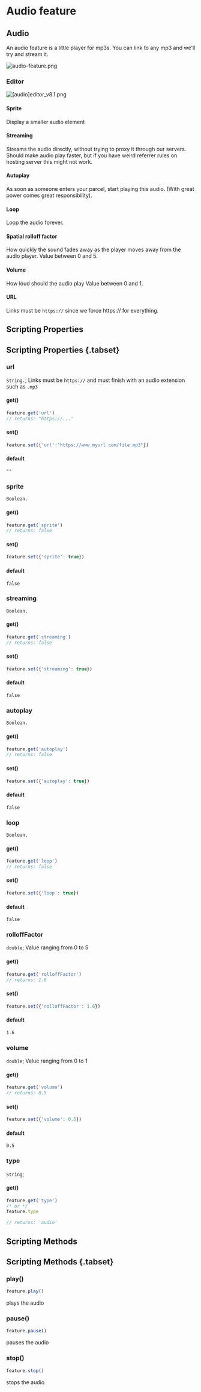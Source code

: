 # Audio feature

## Audio

An audio feature is a little player for mp3s. You can link to any mp3 and we'll try and stream it. 

![audio-feature.png](/audio-feature.png)

### Editor

![[audio]editor_v8.1.png](/features/[audio]editor_v8.1.png)

#### Sprite

Display a smaller audio element

#### Streaming

Streams the audio directly, without trying to proxy it through our servers. Should make audio play faster, but if you have weird referrer rules on hosting server this might not work.

#### Autoplay 

As soon as someone enters your parcel, start playing this audio. (With great power comes great responsibility).

#### Loop

Loop the audio forever.

#### Spatial rolloff factor

How quickly the sound fades away as the player moves away from the audio player.
Value between 0 and 5. 

#### Volume

How loud should the audio play
Value between 0 and 1. 

#### URL

Links must be `https://` since we force https:// for everything.

## Scripting Properties
## Scripting Properties {.tabset}
### url
`String.`; Links must be `https://` and must finish with an audio extension such as `.mp3`

#### get()

```js
feature.get('url')
// returns: "https://..."
```

#### set()

```js
feature.set({'url':"https://www.myurl.com/file.mp3"})
```

#### default

`""`

### sprite
`Boolean.`

#### get()

```js
feature.get('sprite')
// returns: false
```

#### set()

```js
feature.set({'sprite': true})
```

#### default

`false`

### streaming
`Boolean.`

#### get()

```js
feature.get('streaming')
// returns: false
```

#### set()

```js
feature.set({'streaming': true})
```
#### default

`false`

### autoplay
`Boolean.`

#### get()

```js
feature.get('autoplay')
// returns: false
```

#### set()

```js
feature.set({'autoplay': true})
```
#### default

`false`

### loop
`Boolean.`

#### get()

```js
feature.get('loop')
// returns: false
```

#### set()

```js
feature.set({'loop': true})
```

#### default

`false`

### rolloffFactor
`double`; Value ranging from 0 to 5

#### get()

```js
feature.get('rolloffFactor')
// returns: 1.6
```

#### set()

```js
feature.set({'rolloffFactor': 1.6})
```

#### default
`1.6`

### volume
`double`; Value ranging from 0 to 1

#### get()

```js
feature.get('volume')
// returns: 0.5
```

#### set()

```js
feature.set({'volume': 0.5})
```

#### default
`0.5`

### type
`String`;

#### get()

```js
feature.get('type')
/* or */
feature.type

// returns: 'audio'
```

## Scripting Methods
## Scripting Methods {.tabset}
### play()
```js
feature.play()
```
plays the audio

### pause()
```js
feature.pause()
```
pauses the audio

### stop()
```js
feature.stop()
```
stops the audio